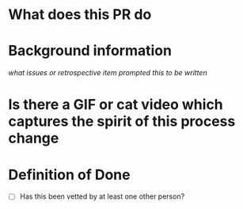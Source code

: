 # What does this PR do

# Background information

*what issues or retrospective item prompted this to be written*

# Is there a GIF or cat video which captures the spirit of this process change

# Definition of Done

- [ ] Has this been vetted by at least one other person?

